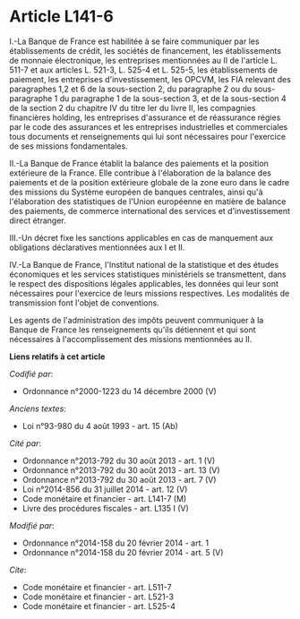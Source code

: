 # Article L141-6

I.-La Banque de France est habilitée à se faire communiquer par les établissements de crédit, les sociétés de financement,
les établissements de monnaie électronique, les entreprises mentionnées au II de l'article L. 511-7 et aux articles L.
521-3, 
L. 525-4 et L. 525-5, les établissements de paiement, les entreprises d'investissement, les OPCVM, les FIA relevant des
paragraphes 1,2 et 6 de la sous-section 2, du paragraphe 2 ou du sous-paragraphe 1 du paragraphe 1 de la sous-section 3, et
de la sous-section 4 de la section 2 du chapitre IV du titre Ier du livre II, les compagnies financières holding, les
entreprises d'assurance et de réassurance régies par le code des assurances et les entreprises industrielles et commerciales
tous documents et renseignements qui lui sont nécessaires pour l'exercice de ses missions fondamentales. 

II.-La Banque de France établit la balance des paiements et la position extérieure de la France. Elle contribue à
l'élaboration de la balance des paiements et de la position extérieure globale de la zone euro dans le cadre des missions du
Système européen de banques centrales, ainsi qu'à l'élaboration des statistiques de  l'Union européenne en matière de balance
des paiements, de commerce international des services et d'investissement direct étranger. 

III.-Un décret fixe les sanctions applicables en cas de manquement aux obligations déclaratives mentionnées aux I et II. 

IV.-La Banque de France, l'Institut national de la statistique et des études économiques et les services statistiques
ministériels se transmettent, dans le respect des dispositions légales applicables, les données qui leur sont nécessaires
pour l'exercice de leurs missions respectives. Les modalités de transmission font l'objet de conventions. 

Les agents de l'administration des impôts peuvent communiquer à la Banque de France les renseignements qu'ils détiennent et
qui sont nécessaires à l'accomplissement des missions mentionnées au II.

**Liens relatifs à cet article**

_Codifié par_:

  - Ordonnance n°2000-1223 du 14 décembre 2000 (V)

_Anciens textes_:

  - Loi n°93-980 du 4 août 1993 - art. 15 (Ab)

_Cité par_:

  - Ordonnance n°2013-792 du 30 août 2013 - art. 1 (V)
  - Ordonnance n°2013-792 du 30 août 2013 - art. 13 (V)
  - Ordonnance n°2013-792 du 30 août 2013 - art. 7 (V)
  - Loi n°2014-856 du 31 juillet 2014 - art. 12 (V)
  - Code monétaire et financier - art. L141-7 (M)
  - Livre des procédures fiscales - art. L135 I (V)

_Modifié par_:

  - Ordonnance n°2014-158 du 20 février 2014 - art. 1
  - Ordonnance n°2014-158 du 20 février 2014 - art. 5 (V)

_Cite_:

  - Code monétaire et financier - art. L511-7
  - Code monétaire et financier - art. L521-3
  - Code monétaire et financier - art. L525-4

